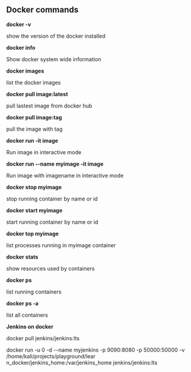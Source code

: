 ## Docker commands

**docker -v**

show the version of the docker installed

**docker info**

Show docker system wide information

**docker images**

list the docker images

**docker pull image:latest**

pull lastest image from docker hub

**docker pull image:tag**

pull the image with tag

**docker run -it image**

Run image in interactive mode

**docker run --name myimage -it image**

Run image with imagename in interactive mode

**docker stop myimage**

stop running container by name or id

**docker start myimage**

start running container by name or id

**docker top myimage**

list processes running in myimage container

**docker stats**

show resources used by containers

**docker ps**

list running containers

**docker ps -a**

list all containers

**Jenkins on docker**

docker pull jenkins/jenkins:lts

docker run -u 0 -d --name myjenkins -p 9090:8080 -p 50000:50000 -v /home/kali/projects/playground/lear
n_docker/jenkins_home:/var/jenkins_home jenkins/jenkins:lts




